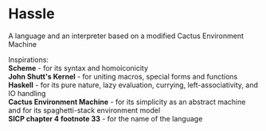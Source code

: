 # Hassle

A language and an interpreter based on a modified Cactus Environment Machine

Inspirations:    
**Scheme** - for its syntax and homoiconicity    
**John Shutt's Kernel** - for uniting macros, special forms and functions    
**Haskell** - for its pure nature, lazy evaluation, currying, left-associativity, and IO handling    
**Cactus Environment Machine** - for its simplicity as an abstract machine and
for its spaghetti-stack environment model    
**SICP chapter 4 footnote 33** - for the name of the language
